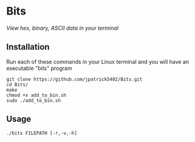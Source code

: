 # Bits
_View hex, binary, ASCII data in your terminal_

## Installation

Run each of these commands in your Linux terminal and you will have an executable "bits" program <br>
```
git clone https://github.com/jpatrick5402/Bits.git
cd Bits/
make
chmod +x add_to_bin.sh
sudo ./add_to_bin.sh
```
## Usage

`./bits FILEPATH [-r,-v,-h]`
